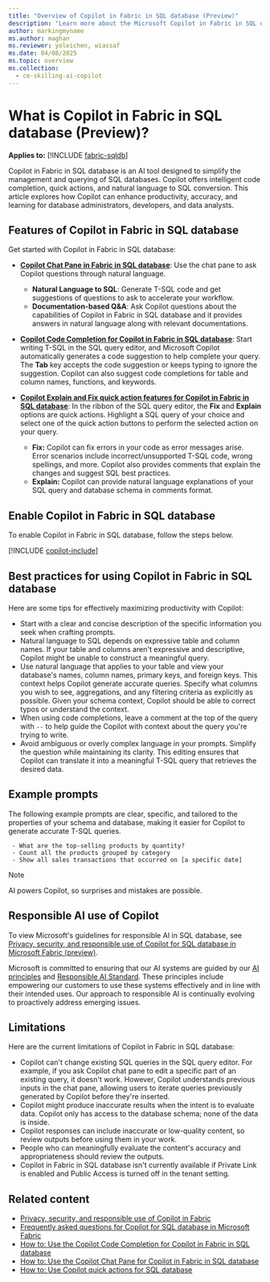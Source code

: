 ```yaml
---
title: "Overview of Copilot in Fabric in SQL database (Preview)"
description: "Learn more about the Microsoft Copilot in Fabric in SQL database, an AI assistant designed to streamline your database tasks."
author: markingmyname
ms.author: maghan
ms.reviewer: yoleichen, wiassaf
ms.date: 04/08/2025
ms.topic: overview
ms.collection:
  - ce-skilling-ai-copilot
---
```


# What is Copilot in Fabric in SQL database (Preview)?

**Applies to:** [!INCLUDE [fabric-sqldb](../includes/applies-to-version/fabric-sqldb.md)]

Copilot in Fabric in SQL database is an AI tool designed to simplify the management and querying of SQL databases. Copilot offers intelligent code completion, quick actions, and natural language to SQL conversion. This article explores how Copilot can enhance productivity, accuracy, and learning for database administrators, developers, and data analysts.

## Features of Copilot in Fabric in SQL database

Get started with Copilot in Fabric in SQL database:

- **[Copilot Chat Pane in Fabric in SQL database](copilot-chat-pane.md)**: Use the chat pane to ask Copilot questions through natural language.
  - **Natural Language to SQL**: Generate T-SQL code and get suggestions of questions to ask to accelerate your workflow.
  - **Documentation-based Q&A**: Ask Copilot questions about the capabilities of Copilot in Fabric in SQL database and it provides answers in natural language along with relevant documentations.

- **[Copilot Code Completion for Copilot in Fabric in SQL database](copilot-code-completion.md)**: Start writing T-SQL in the SQL query editor, and Microsoft Copilot automatically generates a code suggestion to help complete your query. The **Tab** key accepts the code suggestion or keeps typing to ignore the suggestion. Copilot can also suggest code completions for table and column names, functions, and keywords.

- **[Copilot Explain and Fix quick action features for Copilot in Fabric in SQL database](copilot-quick-actions.md)**: In the ribbon of the SQL query editor, the **Fix** and **Explain** options are quick actions. Highlight a SQL query of your choice and select one of the quick action buttons to perform the selected action on your query.
  - **Fix:** Copilot can fix errors in your code as error messages arise. Error scenarios include incorrect/unsupported T-SQL code, wrong spellings, and more. Copilot also provides comments that explain the changes and suggest SQL best practices.
  - **Explain:** Copilot can provide natural language explanations of your SQL query and database schema in comments format.

## Enable Copilot in Fabric in SQL database

To enable Copilot in Fabric in SQL database, follow the steps below.

[!INCLUDE [copilot-include](../../includes/copilot-include.md)]

## Best practices for using Copilot in Fabric in SQL database

Here are some tips for effectively maximizing productivity with Copilot:

- Start with a clear and concise description of the specific information you seek when crafting prompts.
- Natural language to SQL depends on expressive table and column names. If your table and columns aren't expressive and descriptive, Copilot might be unable to construct a meaningful query.
- Use natural language that applies to your table and view your database's names, column names, primary keys, and foreign keys. This context helps Copilot generate accurate queries. Specify what columns you wish to see, aggregations, and any filtering criteria as explicitly as possible. Given your schema context, Copilot should be able to correct typos or understand the context.
- When using code completions, leave a comment at the top of the query with `--` to help guide the Copilot with context about the query you're trying to write.
- Avoid ambiguous or overly complex language in your prompts. Simplify the question while maintaining its clarity. This editing ensures that Copilot can translate it into a meaningful T-SQL query that retrieves the desired data.

## Example prompts

The following example prompts are clear, specific, and tailored to the properties of your schema and database, making it easier for Copilot to generate accurate T-SQL queries.

```copilot-prompt
 - What are the top-selling products by quantity?
 - Count all the products grouped by category
 - Show all sales transactions that occurred on [a specific date]
```

> [!NOTE]
> AI powers Copilot, so surprises and mistakes are possible.

## Responsible AI use of Copilot

To view Microsoft's guidelines for responsible AI in SQL database, see [Privacy, security, and responsible use of Copilot for SQL database in Microsoft Fabric (preview)](/fabric/fundamentals/copilot-database-privacy-security).

Microsoft is committed to ensuring that our AI systems are guided by our [AI principles](https://www.microsoft.com/ai/principles-and-approach/) and [Responsible AI Standard](https://www.microsoft.com/ai/responsible-ai). These principles include empowering our customers to use these systems effectively and in line with their intended uses. Our approach to responsible AI is continually evolving to proactively address emerging issues.

## Limitations

Here are the current limitations of Copilot in Fabric in SQL database:

- Copilot can't change existing SQL queries in the SQL query editor. For example, if you ask Copilot chat pane to edit a specific part of an existing query, it doesn't work. However, Copilot understands previous inputs in the chat pane, allowing users to iterate queries previously generated by Copilot before they're inserted.
- Copilot might produce inaccurate results when the intent is to evaluate data. Copilot only has access to the database schema; none of the data is inside.
- Copilot responses can include inaccurate or low-quality content, so review outputs before using them in your work.
- People who can meaningfully evaluate the content's accuracy and appropriateness should review the outputs.
- Copilot in Fabric in SQL database isn't currently available if Private Link is enabled and Public Access is turned off in the tenant setting.

## Related content

- [Privacy, security, and responsible use of Copilot in Fabric](../fundamentals/copilot-privacy-security.md)
- [Frequently asked questions for Copilot for SQL database in Microsoft Fabric](copilot-faq.yml)
- [How to: Use the Copilot Code Completion for Copilot in Fabric in SQL database](copilot-code-completion.md)
- [How to: Use the Copilot Chat Pane for Copilot in Fabric in SQL database](copilot-chat-pane.md)
- [How to: Use Copilot quick actions for SQL database](copilot-quick-actions.md)
